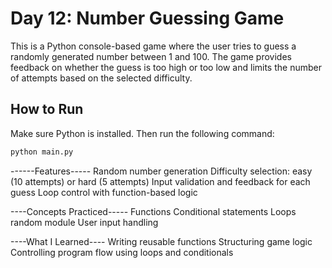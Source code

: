 # Day 12: Number Guessing Game

This is a Python console-based game where the user tries to guess a randomly generated number between 1 and 100. The game provides feedback on whether the guess is too high or too low and limits the number of attempts based on the selected difficulty.

## How to Run

Make sure Python is installed. Then run the following command:

```bash
python main.py
```


------Features-----
Random number generation
Difficulty selection: easy (10 attempts) or hard (5 attempts)
Input validation and feedback for each guess
Loop control with function-based logic

----Concepts Practiced-----
Functions
Conditional statements
Loops
random module
User input handling

----What I Learned----
Writing reusable functions
Structuring game logic
Controlling program flow using loops and conditionals


